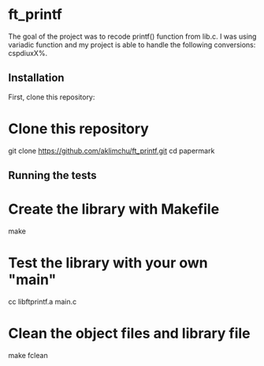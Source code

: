 # ft_printf
The goal of the project was to recode printf() function from lib.c.
I was using variadic function and my project is able to handle 
the following conversions: cspdiuxX%.

## Installation

First, clone this repository:

<!-- start:code block -->
# Clone this repository
git clone https://github.com/aklimchu/ft_printf.git
cd papermark

<!-- end:code block -->

## Running the tests

<!-- start:code block -->
# Create the library with Makefile
make

# Test the library with your own "main"
cc libftprintf.a main.c

# Clean the object files and library file
make fclean
<!-- end:code block -->

